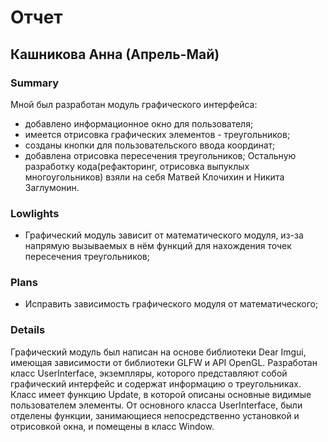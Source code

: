 # Отчет
## Кашникова Анна (Апрель-Май)
### Summary
Мной был разработан модуль графического интерфейса:
- добавлено информационное окно для пользователя;
- имеется отрисовка графических элементов - треугольников;
- созданы кнопки для пользовательского ввода координат;
- добавлена отрисовка пересечения треугольников;
Остальную разработку кода(рефакторинг, отрисовка выпуклых многоугольников) взяли на себя Матвей Клочихин и Никита Заглумонин.
### Lowlights
- Графический модуль зависит от математического модуля, из-за напрямую вызываемых в нём функций для нахождения точек пересечения треугольников;
### Plans
- Исправить зависимость графического модуля от математического;
### Details
Графический модуль был написан на основе библиотеки Dear Imgui, имеющая зависимости от библиотеки GLFW и API OpenGL. Разработан класс UserInterface, экземпляры, которого представляют собой графический интерфейс и содержат информацию о треугольниках. Класс имеет функцию Update, в которой описаны основные видимые пользователем элементы. От основного класса UserInterface, были отделены функции, занимающиеся непосредственно установкой и отрисовкой окна, и помещены в класс Window.